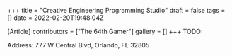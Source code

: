 +++
title = "Creative Engineering Programming Studio"
draft = false
tags = []
date = 2022-02-20T19:48:04Z

[Article]
contributors = ["The 64th Gamer"]
gallery = []
+++
TODO:

Address: 777 W Central Blvd, Orlando, FL 32805